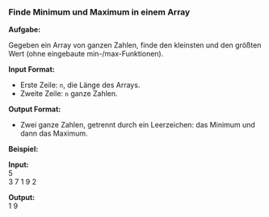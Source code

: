 ### **Finde Minimum und Maximum in einem Array**  

**Aufgabe:**  

Gegeben ein Array von ganzen Zahlen, finde den kleinsten und den größten Wert (ohne eingebaute min-/max-Funktionen).

**Input Format:**  

- Erste Zeile: `n`, die Länge des Arrays.  
- Zweite Zeile: `n` ganze Zahlen.

**Output Format:**  

- Zwei ganze Zahlen, getrennt durch ein Leerzeichen: das Minimum und dann das Maximum.

**Beispiel:**  

**Input:**  
5  
3 7 1 9 2  

**Output:**  
1 9

